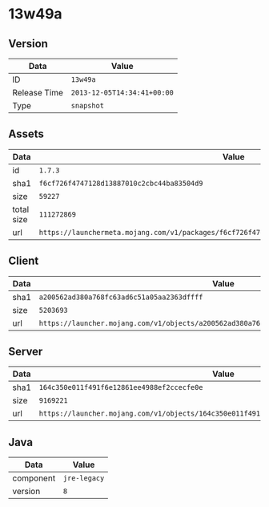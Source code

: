 # 13w49a

## Version

|**Data**        | **Value**                 |
|----------------|-------------------------|
| ID   | ```13w49a```   |
| Release Time   | ```2013-12-05T14:34:41+00:00```   |
| Type   | ```snapshot```   |

## Assets

|**Data**        | **Value**                 |
|----------------|-------------------------|
| id   | ```1.7.3```   |
| sha1   | ```f6cf726f4747128d13887010c2cbc44ba83504d9```   |
| size   | ```59227```   |
| total size  | ```111272869```  |
| url       | ```https://launchermeta.mojang.com/v1/packages/f6cf726f4747128d13887010c2cbc44ba83504d9/1.7.3.json``` |

## Client

|**Data**        | **Value**                 |
|----------------|-------------------------|
| sha1   | ```a200562ad380a768fc63ad6c51a05aa2363dffff```   |
| size   | ```5203693```   |
| url       | ```https://launcher.mojang.com/v1/objects/a200562ad380a768fc63ad6c51a05aa2363dffff/client.jar``` |

## Server

|**Data**        | **Value**                 |
|----------------|-------------------------|
| sha1   | ```164c350e011f491f6e12861ee4988ef2ccecfe0e```   |
| size   | ```9169221```   |
| url       | ```https://launcher.mojang.com/v1/objects/164c350e011f491f6e12861ee4988ef2ccecfe0e/server.jar``` |

## Java

|**Data**        | **Value**                 |
|----------------|-------------------------|
| component   | ```jre-legacy```   |
| version   | ```8```   |